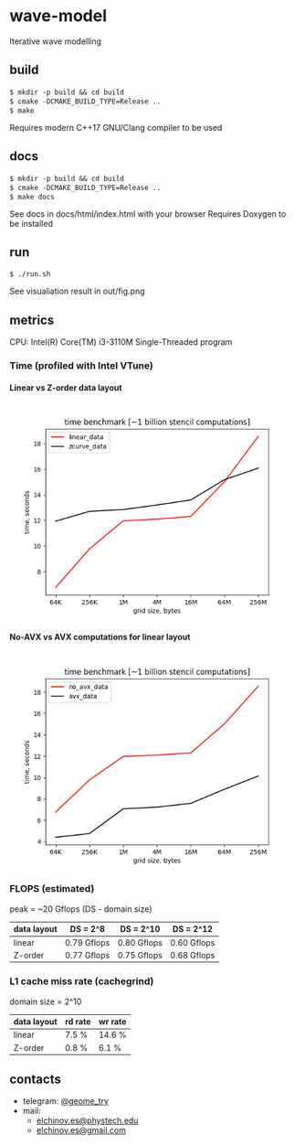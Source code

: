 # wave-model
Iterative wave modelling

## build
```console
$ mkdir -p build && cd build
$ cmake -DCMAKE_BUILD_TYPE=Release ..
$ make
```
Requires modern C++17 GNU/Clang compiler to be used

## docs
```console
$ mkdir -p build && cd build
$ cmake -DCMAKE_BUILD_TYPE=Release ..
$ make docs
```
See docs in docs/html/index.html with your browser
Requires Doxygen to be installed

## run
```console
$ ./run.sh
```
See visualiation result in out/fig.png

## metrics
CPU: Intel(R) Core(TM) i3-3110M 
Single-Threaded program

### Time (profiled with Intel VTune)

#### Linear vs Z-order data layout
![layout-bench](result/result_sync_noavx/time_bench.png?raw=true)

#### No-AVX vs AVX computations for linear layout 
![avx-bench](/result/result_sync_avx/time_bench.png?raw=true)

### FLOPS (estimated)
peak = ~20 Gflops
(DS - domain size)

data layout | DS = 2^8 | DS = 2^10 | DS = 2^12 
------------|----------|-----------|----------
linear | 0.79 Gflops | 0.80 Gflops | 0.60 Gflops
Z-order | 0.77 Gflops | 0.75 Gflops  | 0.68 Gflops

### L1 cache miss rate (cachegrind)
domain size = 2^10  

data layout | rd rate | wr rate
------------|---------|--------
linear | 7.5 % | 14.6 %
Z-order | 0.8 % | 6.1 %

## contacts
- telegram: [@geome\_try](https://t.me/geome_try)
- mail:
  - elchinov.es@phystech.edu
  - elchinov.es@gmail.com
